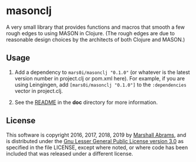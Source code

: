 masonclj
===

A very small library that provides functions and macros that smooth a
few rough edges to using MASON in Clojure.  (The rough edges are due to
reasonable design choices by the architects of both Clojure and MASON.)

## Usage

1. Add a dependency to `mars0i/masonclj "0.1.0"` (or whatever is the latest
version number in project.clj or pom.xml here).  For example, if you are
using Leingingen, add `[mars0i/masonclj "0.1.0"]` to the
`:dependencies` vector in project.clj.

2. See the [README](https://github.com/mars0i/masonclj/blob/master/doc/README.md)
in the **doc** directory for more information.

## License

This software is copyright 2016, 2017, 2018, 2019 by [Marshall
Abrams](http://members.logical.net/~marshall/), and is distributed under
the [Gnu Lesser General Public License version
3.0](https://www.gnu.org/licenses/lgpl.html) as specified in the file
LICENSE, except where noted, or where code has been included that was
released under a different license.
